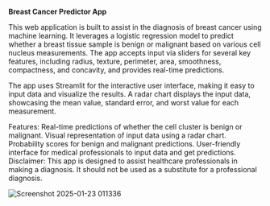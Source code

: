 **Breast Cancer Predictor App**

This web application is built to assist in the diagnosis of breast cancer using machine learning. It leverages a logistic regression model to predict whether a breast tissue sample is benign or malignant based on various cell nucleus measurements. The app accepts input via sliders for several key features, including radius, texture, perimeter, area, smoothness, compactness, and concavity, and provides real-time predictions.

The app uses Streamlit for the interactive user interface, making it easy to input data and visualize the results. A radar chart displays the input data, showcasing the mean value, standard error, and worst value for each measurement.

Features:
Real-time predictions of whether the cell cluster is benign or malignant.
Visual representation of input data using a radar chart.
Probability scores for benign and malignant predictions.
User-friendly interface for medical professionals to input data and get predictions.
Disclaimer:
This app is designed to assist healthcare professionals in making a diagnosis. It should not be used as a substitute for a professional diagnosis.

![Screenshot 2025-01-23 011336](https://github.com/user-attachments/assets/9597d343-ae10-4032-b79a-87101b0b3add)
